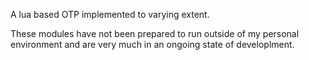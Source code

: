A lua based OTP implemented to varying extent.

These modules have not been prepared to run outside of my personal environment and are very much in an ongoing state of developlment.
